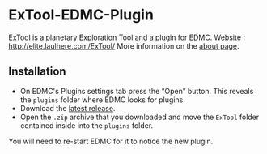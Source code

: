 # ExTool-EDMC-Plugin
ExTool is a planetary Exploration Tool and a plugin for EDMC.
Website : http://elite.laulhere.com/ExTool/
More information on the [about page](http://elite.laulhere.com/ExTool/index.php?mode=about).

## Installation

* On EDMC's Plugins settings tab press the “Open” button. This reveals the `plugins` folder where EDMC looks for plugins.
* Download the [latest release](https://github.com/ExTool/ExTool-EDMC-Plugin/releases/latest).
* Open the `.zip` archive that you downloaded and move the `ExTool` folder contained inside into the `plugins` folder.

You will need to re-start EDMC for it to notice the new plugin.